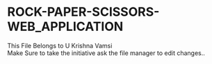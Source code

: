 # ROCK-PAPER-SCISSORS-WEB_APPLICATION <br>
This File Belongs to U Krishna Vamsi <br>
Make Sure to take the initiative ask the file manager to edit changes..
